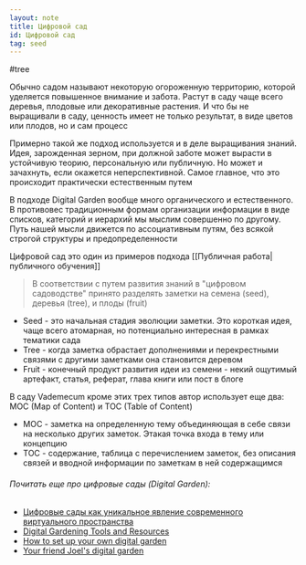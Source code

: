 ```yaml
---
layout: note
title: Цифровой сад
id: Цифровой сад
tag: seed
---
```

#tree




Обычно садом называют некоторую огороженную территорию, которой уделяется повышенное внимание и забота. Растут в саду чаще всего деревья, плодовые или декоративные растения. И что бы не выращивали в саду, ценность имеет не только результат, в виде цветов или плодов, но и сам процесс

Примерно такой же подход используется и в деле выращивания знаний. Идея, зарожденная зерном, при должной заботе может вырасти в устойчивую теорию, персональную или публичную. Но может и зачахнуть, если окажется неперспективной. Самое главное, что это происходит практически естественным путем

В подходе Digital Garden вообще много органического и естественного. В противовес традиционным формам организации информации в виде списков, категорий и иерархий мы мыслим совершенно по другому. Путь нашей мысли движется по ассоциативным путям, без всякой строгой структуры и предопределенности

Цифровой сад это один из примеров подхода [[Публичная работа|публичного обучения]]

> В соответствии с путем развития знаний в "цифровом садоводстве" принято разделять заметки на семена (seed), деревья (tree), и плоды (fruit)
- Seed - это начальная стадия эволюции заметки. Это короткая идея, чаще всего атомарная, но потенциально интересная в рамках тематики сада
- Tree - когда заметка обрастает дополнениями и перекрестными связями с другими заметками она становится деревом
- Fruit - конечный продукт развития идеи из семени - некий ощутимый артефакт, статья, реферат, глава книги или пост в блоге

В саду Vademecum кроме этих трех типов автор использует еще два: MOC (Map of Content) и TOC (Table of Content)
- MOC - заметка на определенную тему объединяющая в себе связи на несколько других заметок. Этакая точка входа в тему или концепцию
- TOC - содержание, таблица с перечислением заметок, без описания связей и вводной информации по заметкам в ней содержащимся


###### Почитать еще про цифровые сады (Digital Garden):
- [Цифровые сады как уникальное явление современного виртуального пространства](https://zttl.space/t/czifrovye-sady-kak-unikalnoe-yavlenie-sovremennogo-virtualnogo-prostranstva/349/35)
- [Digital Gardening Tools and Resources](https://github.com/MaggieAppleton/digital-gardeners)
- [How to set up your own digital garden](https://nesslabs.com/digital-garden-set-up)
- [Your friend Joel's digital garden](https://joelhooks.com/digital-garden)
